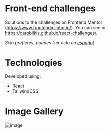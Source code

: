 # Front-end challenges

Solutions to the challenges on Frontend Mentor (https://www.frontendmentor.io/). 
You can see in https://carobilkis.github.io/react-challenges/.

*Si lo prefieres, puedes leer esto en [español](README.es.md).*

# Technologies

Developed using:
- React
- TailwindCSS

# Image Gallery
![image](https://user-images.githubusercontent.com/80553375/178128298-985de319-c6e0-42ba-86f6-e351339e4b8d.png)
